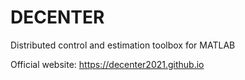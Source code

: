 # DECENTER
Distributed control and estimation toolbox for MATLAB

Official website: https://decenter2021.github.io
